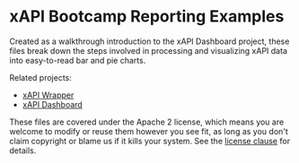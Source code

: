 # xAPI Bootcamp Reporting Examples

Created as a walkthrough introduction to the xAPI Dashboard project, these files
break down the steps involved in processing and visualizing xAPI data into easy-to-read
bar and pie charts.

Related projects:

* [xAPI Wrapper](https://github.com/adlnet/xAPIWrapper)
* [xAPI Dashboard](https://github.com/adlnet/xAPI-Dashboard)

These files are covered under the Apache 2 license, which means you are welcome to modify
or reuse them however you see fit, as long as you don't claim copyright or blame us if it
kills your system. See the [license clause](LICENSE) for details.
